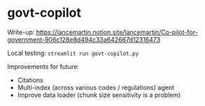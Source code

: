 # govt-copilot

Write-up:
https://lancemartin.notion.site/lancemartin/Co-pilot-for-government-906c128e8d494c33a642667d12316473

Local testing: 
`streamlit run govt-copilot.py`

Improvements for future:
+ Citations
+ Multi-index (across various codes / regulations) agent
+ Improve data loader (chunk size sensitivity is a problem)
